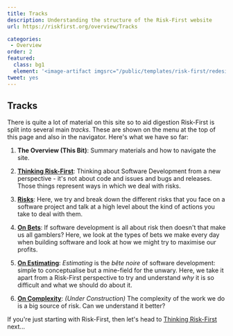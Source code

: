 ```yaml
---
title: Tracks
description: Understanding the structure of the Risk-First website
url: https://riskfirst.org/overview/Tracks

categories: 
 - Overview
order: 2
featured: 
  class: bg1
  element: '<image-artifact imgsrc="/public/templates/risk-first/redesign/risks/feature_drift_risk_v2.svg">Tracks</image-artifact>'
tweet: yes
---
```




## Tracks

There is quite a lot of material on this site so to aid digestion Risk-First is split into several main _tracks_.  These are shown on the menu at the top of this page and also in the navigator.  Here's what we have so far:

1. **The Overview (This Bit)**:  Summary materials and how to navigate the site.
 
2. **[Thinking Risk-First](../thinking/Start.md)**: Thinking about Software Development from a new perspective - it's not about code and issues and bugs and releases.  Those things represent ways in which we deal with risks.
  
3. **[Risks](../risks/Start.md)**:  Here, we try and break down the different risks that you face on a software project and talk at a high level about the kind of actions you take to deal with them.
 
4. **[On Bets](../bets/Start.md)**: If software development is all about risk then doesn't that make us all gamblers?  Here, we look at the types of bets we make every day when building software and look at how we might try to maximise our profits.

5. **[On Estimating](../estimating/Start.md)**: _Estimating_ is the _bête noire_ of software development: simple to conceptualise but a mine-field for the unwary. Here, we take it apart from a Risk-First perspective to try and understand _why_ it is so difficult and what we should do about it.
 
6. **[On Complexity](../complexity/Start.md)**:  _(Under Construction)_ The complexity of the work we do is a big source of risk.  Can we understand it better?
 
If you're just starting with Risk-First, then let's head to [Thinking Risk-First](../thinking/Start.md) next...